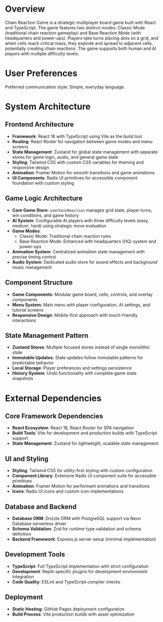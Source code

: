 # Overview

Chain Reaction Game is a strategic multiplayer board game built with React and TypeScript. The game features two distinct modes: Classic Mode (traditional chain reaction gameplay) and Base Reaction Mode (with headquarters and power-ups). Players take turns placing dots on a grid, and when cells reach critical mass, they explode and spread to adjacent cells, potentially creating chain reactions. The game supports both human and AI players with multiple difficulty levels.

# User Preferences

Preferred communication style: Simple, everyday language.

# System Architecture

## Frontend Architecture
- **Framework**: React 18 with TypeScript using Vite as the build tool
- **Routing**: React Router for navigation between game modes and menu screens
- **State Management**: Zustand for global state management with separate stores for game logic, audio, and general game state
- **Styling**: Tailwind CSS with custom CSS variables for theming and responsive design
- **Animation**: Framer Motion for smooth transitions and game animations
- **UI Components**: Radix UI primitives for accessible component foundation with custom styling

## Game Logic Architecture
- **Core Game Store**: `useChainReaction` manages grid state, player turns, win conditions, and game history
- **AI System**: Configurable AI players with three difficulty levels (easy, medium, hard) using strategic move evaluation
- **Game Modes**: 
  - Classic Mode: Traditional chain reaction rules
  - Base Reaction Mode: Enhanced with headquarters (HQ) system and power-ups
- **Animation System**: Centralized animation state management with precise timing control
- **Audio System**: Dedicated audio store for sound effects and background music management

## Component Structure
- **Game Components**: Modular game board, cells, controls, and overlay components
- **Menu System**: Main menu with player configuration, AI settings, and tutorial screens
- **Responsive Design**: Mobile-first approach with touch-friendly interactions

## State Management Pattern
- **Zustand Stores**: Multiple focused stores instead of single monolithic state
- **Immutable Updates**: State updates follow immutable patterns for predictable behavior
- **Local Storage**: Player preferences and settings persistence
- **History System**: Undo functionality with complete game state snapshots

# External Dependencies

## Core Framework Dependencies
- **React Ecosystem**: React 18, React Router for SPA navigation
- **Build Tools**: Vite for development and production builds with TypeScript support
- **State Management**: Zustand for lightweight, scalable state management

## UI and Styling
- **Styling**: Tailwind CSS for utility-first styling with custom configuration
- **Component Library**: Extensive Radix UI component suite for accessible primitives
- **Animation**: Framer Motion for performant animations and transitions
- **Icons**: Radix UI icons and custom icon implementations

## Database and Backend
- **Database ORM**: Drizzle ORM with PostgreSQL support via Neon Database serverless driver
- **Schema Validation**: Zod for runtime type validation and schema definition
- **Backend Framework**: Express.js server setup (minimal implementation)

## Development Tools
- **TypeScript**: Full TypeScript implementation with strict configuration
- **Development**: Replit-specific plugins for development environment integration
- **Code Quality**: ESLint and TypeScript compiler checks

## Deployment
- **Static Hosting**: GitHub Pages deployment configuration
- **Build Process**: Vite production builds with asset optimization